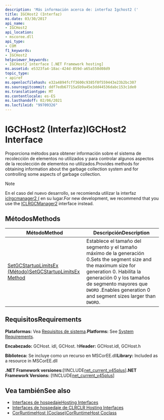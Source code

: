 ```yaml
---
description: 'Más información acerca de: interfaz Igchost2 ('
title: IGCHost2 (Interfaz)
ms.date: 03/30/2017
api_name:
- IGCHost2
api_location:
- mscoree.dll
api_type:
- COM
f1_keywords:
- IGCHost2
helpviewer_keywords:
- IGCHost2 interface [.NET Framework hosting]
ms.assetid: e5323fa4-18ac-424d-859d-a65a550d08d9
topic_type:
- apiref
ms.openlocfilehash: e32a4894fcff3600c9385f0f559443e23b2bc307
ms.sourcegitcommit: ddf7edb67715a5b9a45e3dd44536dabc153c1de0
ms.translationtype: MT
ms.contentlocale: es-ES
ms.lasthandoff: 02/06/2021
ms.locfileid: "99709326"
---
```

# <a name="igchost2-interface"></a><span data-ttu-id="0db0a-103">IGCHost2 (Interfaz)</span><span class="sxs-lookup"><span data-stu-id="0db0a-103">IGCHost2 Interface</span></span>

<span data-ttu-id="0db0a-104">Proporciona métodos para obtener información sobre el sistema de recolección de elementos no utilizados y para controlar algunos aspectos de la recolección de elementos no utilizados.</span><span class="sxs-lookup"><span data-stu-id="0db0a-104">Provides methods for obtaining information about the garbage collection system and for controlling some aspects of garbage collection.</span></span>  
  
> [!NOTE]
> <span data-ttu-id="0db0a-105">En el caso del nuevo desarrollo, se recomienda utilizar la interfaz [iclrgcmanager2 (](iclrgcmanager2-interface.md) en su lugar.</span><span class="sxs-lookup"><span data-stu-id="0db0a-105">For new development, we recommend that you use the [ICLRGCManager2](iclrgcmanager2-interface.md) interface instead.</span></span>  
  
## <a name="methods"></a><span data-ttu-id="0db0a-106">Métodos</span><span class="sxs-lookup"><span data-stu-id="0db0a-106">Methods</span></span>  
  
|<span data-ttu-id="0db0a-107">Método</span><span class="sxs-lookup"><span data-stu-id="0db0a-107">Method</span></span>|<span data-ttu-id="0db0a-108">Descripción</span><span class="sxs-lookup"><span data-stu-id="0db0a-108">Description</span></span>|  
|------------|-----------------|  
|[<span data-ttu-id="0db0a-109">SetGCStartupLimitsEx (Método)</span><span class="sxs-lookup"><span data-stu-id="0db0a-109">SetGCStartupLimitsEx Method</span></span>](igchost2-setgcstartuplimitsex-method.md)|<span data-ttu-id="0db0a-110">Establece el tamaño del segmento y el tamaño máximo de la generación 0.</span><span class="sxs-lookup"><span data-stu-id="0db0a-110">Sets the segment size and the maximum size for generation 0.</span></span> <span data-ttu-id="0db0a-111">Habilita la generación 0 y los tamaños de segmento mayores que `DWORD` .</span><span class="sxs-lookup"><span data-stu-id="0db0a-111">Enables generation 0 and segment sizes larger than `DWORD`.</span></span>|  
  
## <a name="requirements"></a><span data-ttu-id="0db0a-112">Requisitos</span><span class="sxs-lookup"><span data-stu-id="0db0a-112">Requirements</span></span>  

 <span data-ttu-id="0db0a-113">**Plataformas:** Vea [Requisitos de sistema](../../get-started/system-requirements.md).</span><span class="sxs-lookup"><span data-stu-id="0db0a-113">**Platforms:** See [System Requirements](../../get-started/system-requirements.md).</span></span>  
  
 <span data-ttu-id="0db0a-114">**Encabezado:** GCHost. idl, GCHost. h</span><span class="sxs-lookup"><span data-stu-id="0db0a-114">**Header:** GCHost.idl, GCHost.h</span></span>  
  
 <span data-ttu-id="0db0a-115">**Biblioteca:** Se incluye como un recurso en MSCorEE.dll</span><span class="sxs-lookup"><span data-stu-id="0db0a-115">**Library:** Included as a resource in MSCorEE.dll</span></span>  
  
 <span data-ttu-id="0db0a-116">**.NET Framework versiones:**[!INCLUDE[net_current_v45plus](../../../../includes/net-current-v45plus-md.md)]</span><span class="sxs-lookup"><span data-stu-id="0db0a-116">**.NET Framework Versions:** [!INCLUDE[net_current_v45plus](../../../../includes/net-current-v45plus-md.md)]</span></span>  
  
## <a name="see-also"></a><span data-ttu-id="0db0a-117">Vea también</span><span class="sxs-lookup"><span data-stu-id="0db0a-117">See also</span></span>

- [<span data-ttu-id="0db0a-118">Interfaces de hospedaje</span><span class="sxs-lookup"><span data-stu-id="0db0a-118">Hosting Interfaces</span></span>](hosting-interfaces.md)
- [<span data-ttu-id="0db0a-119">Interfaces de hospedaje de CLR</span><span class="sxs-lookup"><span data-stu-id="0db0a-119">CLR Hosting Interfaces</span></span>](clr-hosting-interfaces.md)
- [<span data-ttu-id="0db0a-120">CorRuntimeHost (Coclase)</span><span class="sxs-lookup"><span data-stu-id="0db0a-120">CorRuntimeHost Coclass</span></span>](corruntimehost-coclass.md)
